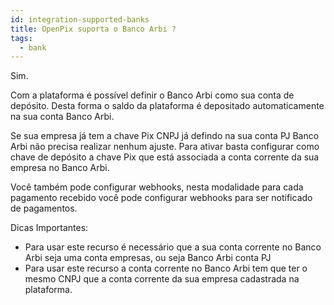 ```yaml
---
id: integration-supported-banks
title: OpenPix suporta o Banco Arbi ?
tags:
  - bank
---
```


Sim.

Com a plataforma é possível definir o Banco Arbi como sua conta de depósito. Desta forma o saldo da plataforma é depositado automaticamente na sua conta Banco Arbi.

Se sua empresa já tem a chave Pix CNPJ já defindo na sua conta PJ Banco Arbi não precisa realizar nenhum ajuste. Para ativar basta configurar como chave de depósito a chave Pix que está associada a conta corrente da sua empresa no Banco Arbi.

Você também pode configurar webhooks, nesta modalidade para cada pagamento recebido você pode configurar webhooks para ser notificado de pagamentos.

Dicas Importantes:

- Para usar este recurso é necessário que a sua conta corrente no Banco Arbi seja uma conta empresas, ou seja Banco Arbi conta PJ
- Para usar este recurso a conta corrente no Banco Arbi tem que ter o mesmo CNPJ que a conta corrente da sua empresa cadastrada na plataforma.

